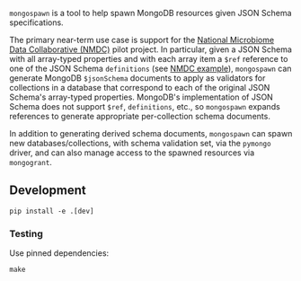 `mongospawn` is a tool to help spawn MongoDB resources given JSON Schema
specifications.

The primary near-term use case is support for the [National Microbiome Data
Collaborative (NMDC)](https://microbiomedata.org/) pilot project. In particular,
given a JSON Schema with all array-typed properties and with each array item a
`$ref` reference to one of the JSON Schema `definitions` (see [NMDC
example](https://github.com/microbiomedata/nmdc-metadata/blob/d93d5f33b41d55a270dd014c8c27b18a6e804375/schema/nmdc.schema.json)),
`mongospawn` can generate MongoDB `$jsonSchema` documents to apply as validators
for collections in a database that correspond to each of the original JSON
Schema's array-typed properties. MongoDB's implementation of JSON Schema does
not support `$ref`, `definitions`, etc., so `mongospawn` expands references to
generate appropriate per-collection schema documents.

In addition to generating derived schema documents, `mongospawn` can spawn new
databases/collections, with schema validation set, via the `pymongo` driver, and
can also manage access to the spawned resources via `mongogrant`.

## Development
```
pip install -e .[dev]
```

### Testing
Use pinned dependencies:
```
make
```